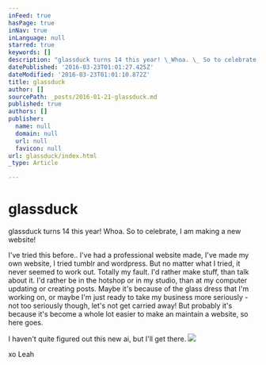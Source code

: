 ```yaml
---
inFeed: true
hasPage: true
inNav: true
inLanguage: null
starred: true
keywords: []
description: "glassduck turns 14 this year! \_Whoa. \_ So to celebrate, I am making a new website!"
datePublished: '2016-03-23T01:01:27.425Z'
dateModified: '2016-03-23T01:01:10.872Z'
title: glassduck
author: []
sourcePath: _posts/2016-01-21-glassduck.md
published: true
authors: []
publisher:
  name: null
  domain: null
  url: null
  favicon: null
url: glassduck/index.html
_type: Article

---
```

# glassduck

glassduck turns 14 this year!  Whoa.   So to celebrate, I am making a new website!

I've tried this before.. I've had a professional website made, I've made my own website, I tried tumblr and wordpress.  But no matter what I tried, it never seemed to work out.  Totally my fault. I'd rather make stuff, than talk about it.  I'd rather be in the hotshop or in my studio, than at my computer updating or creating posts. Maybe it's because of the glass dress that I'm working on, or maybe I'm just ready to take my business more seriously - not too seriously though, let's not get carried away! But probably it's because it's become a whole lot easier to make an maintain a website, so here goes.

I haven't quite figured out this new ai, but I'll get there.
![](https://the-grid-user-content.s3-us-west-2.amazonaws.com/454ac32a-29ca-4022-b6dc-bbd9cb468847.jpg)

xo Leah